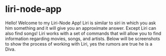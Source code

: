 # liri-node-app

Hello! Welcome to my Liri-Node App! Liri is similar to siri in which you ask him something and it will give you an approximate answer. Except Liri can also find songs! Liri works with a set of commands that will allow you to find information regarding movies, songs, and artists.  Below will be screenshots to show the process of working with Liri, yes the rumors are true he is a Diva. 

